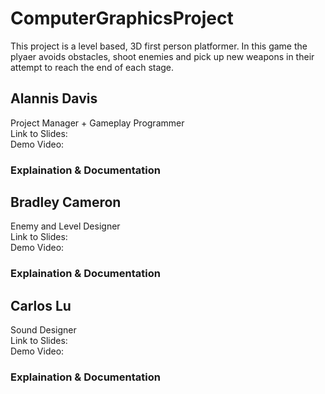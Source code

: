 # ComputerGraphicsProject
This project is a level based, 3D first person platformer.  In this game the plyaer avoids obstacles, shoot enemies and pick up new weapons in their attempt to reach the end of each stage.  
## Alannis Davis
Project Manager + Gameplay Programmer  
Link to Slides:  
Demo Video:  
### Explaination & Documentation  


## Bradley Cameron 
Enemy and Level Designer  
Link to Slides:  
Demo Video:  
### Explaination & Documentation  

## Carlos Lu
Sound Designer  
Link to Slides:  
Demo Video:  
### Explaination & Documentation  

